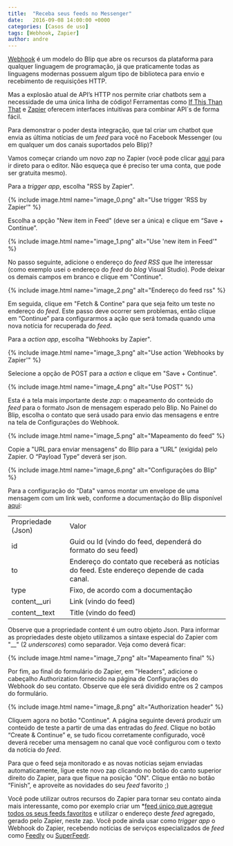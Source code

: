 ```yaml
---
title:  "Receba seus feeds no Messenger"
date:   2016-09-08 14:00:00 +0000
categories: [Casos de uso]
tags: [Webhook, Zapier]
author: andre
---
```


[Webhook](https://blip.ai/portal/#/docs/webhook) é um modelo do Blip que abre os recursos da plataforma para qualquer linguagem de programação, já que praticamente todas as linguagens modernas possuem algum tipo de biblioteca para envio e recebimento de requisições HTTP.

Mas a explosão atual de API’s HTTP nos permite criar chatbots sem a necessidade de uma única linha de código! Ferramentas como [If This Than That](https://ifttt.com/) e [Zapier](https://zapier.com/) oferecem interfaces intuitivas para combinar API´s de forma fácil.

Para demonstrar o poder desta integração, que tal criar um chatbot que envia as última notícias de um *feed* para você no Facebook Messenger (ou em qualquer um dos canais suportados pelo Blip)?

<!--preview-->

Vamos começar criando um novo *zap* no Zapier (você pode clicar [aqui](https://zapier.com/app/editor) para ir direto para o editor. Não esqueça que é preciso ter uma conta, que pode ser gratuita mesmo). 

Para a *trigger app*, escolha "RSS by Zapier". 

{% include image.html name="image_0.png" alt="Use trigger 'RSS by Zapier'" %}

Escolha a opção "New item in Feed" (deve ser a única) e clique em “Save + Continue”.

{% include image.html name="image_1.png" alt="Use 'new item in Feed'" %}

No passo seguinte, adicione o endereço do *feed RSS* que lhe interessar (como exemplo usei o endereço do *feed* do *blog* Visual Studio). Pode deixar os demais campos em branco e clique em "Continue". 

{% include image.html name="image_2.png" alt="Endereço do feed rss" %}

Em seguida, clique em "Fetch & Contine" para que seja feito um teste no endereço do *feed*. Este passo deve ocorrer sem problemas, então clique em “Continue” para configurarmos a ação que será tomada quando uma nova notícia for recuperada do *feed*.

Para a *action app*, escolha "Webhooks by Zapier".

{% include image.html name="image_3.png" alt="Use action 'Webhooks by Zapier'" %}

Selecione a opção de POST para a *action* e clique em "Save + Continue".

{% include image.html name="image_4.png" alt="Use POST" %}

Esta é a tela mais importante deste *zap*: o mapeamento do conteúdo do *feed* para o formato Json de mensagem esperado pelo Blip. No Painel do Blip, escolha o contato que será usado para envio das mensagens e entre na tela de Configurações do Webhook. 

{% include image.html name="image_5.png" alt="Mapeamento do feed" %}

Copie a "URL para enviar mensagens" do Blip para a “URL” (exigida) pelo Zapier. O “Payload Type” deverá ser json. 

{% include image.html name="image_6.png" alt="Configurações do Blip" %}

Para a configuração do "Data" vamos montar um envelope de uma mensagem com um link web, conforme a documentação do Blip disponível [aqui](https://blip.ai/portal/#/docs/content-types/web-link):

<table>
  <tr>
    <td>Propriedade (Json)</td>
    <td>Valor</td>
  </tr>
  <tr>
    <td>id</td>
    <td>Guid ou Id (vindo do feed, dependerá do formato do seu feed)</td>
  </tr>
  <tr>
    <td>to</td>
    <td>Endereço do contato que receberá as notícias do feed. Este endereço depende de cada canal.</td>
  </tr>
  <tr>
    <td>type</td>
    <td>Fixo, de acordo com a documentação</td>
  </tr>
  <tr>
    <td>content__uri</td>
    <td>Link (vindo do feed)</td>
  </tr>
  <tr>
    <td>content__text</td>
    <td>Title (vindo do feed)</td>
  </tr>
</table>


Observe que a propriedade content é um outro objeto Json. Para informar as propriedades deste objeto utilizamos a sintaxe especial do Zapier com "__" (2 *underscores*) como separador.
Veja como deverá ficar:

{% include image.html name="image_7.png" alt="Mapeamento final" %}

Por fim, ao final do formulário do Zapier, em "Headers", adicione o cabeçalho Authorization fornecido na página de Configurações do Webhook do seu contato. Observe que ele será dividido entre os 2 campos do formulário.

{% include image.html name="image_8.png" alt="Authorization header" %}

Cliquem agora no botão "Continue". A página seguinte deverá produzir um conteúdo de teste a partir de uma das entradas do *feed*. Clique no botão “Create & Continue” e, se tudo ficou corretamente configurado, você deverá receber uma mensagem no canal que você configurou com o texto da notícia do *feed*. 

Para que o feed seja monitorado e as novas notícias sejam enviadas automaticamente, ligue este novo zap clicando no botão do canto superior direito do Zapier, para que fique na posição "ON". Clique então no botão “Finish”, e aproveite as novidades do seu *feed* favorito ;)

Você pode utilizar outros recursos do Zapier para tornar seu contato ainda mais interessante, como por exemplo criar um *[feed único que agregue todos os seus feeds favoritos](https://zapier.com/blog/make-your-own-rss-superfeed/) e utilizar o endereço deste *feed* agregado, gerado pelo Zapier, neste zap. Você pode ainda usar como *trigger app* o Webhook do Zapier, recebendo notícias de serviços especializados de *feed* como [Feedly](https://developer.feedly.com/) ou [SuperFeedr](https://superfeedr.com/subscriber).

